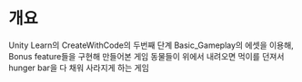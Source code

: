 # 개요
Unity Learn의 CreateWithCode의 두번째 단계 Basic_Gameplay의 에셋을 이용해, Bonus feature들을 구현해 만들어본 게임
동물들이 위에서 내려오면 먹이를 던져서 hunger bar을 다 채워 사라지게 하는 게임

